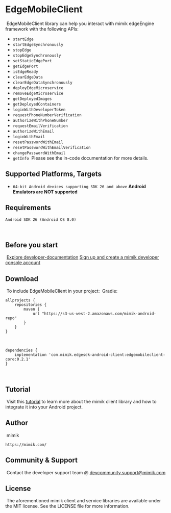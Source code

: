 

# EdgeMobileClient
​
EdgeMobileClient library can help you interact with mimik edgeEngine framework with the following APIs:
​
 * `startEdge`
 * `startEdgeSynchronously`
 * `stopEdge`
 * `stopEdgeSynchronously`
 * `setStaticEdgePort`
 * `getEdgePort`
 * `isEdgeReady`
 * `clearEdgeData`
 * `clearEdgeDataSynchronously`
 * `deployEdgeMicroservice`
 * `removeEdgeMicroservice`
 * `getDeployedImages`
 * `getDeployedContainers`
 * `loginWithDeveloperToken`
 * `requestPhoneNumberVerification`
 * `authorizeWithPhoneNumber`
 * `requestEmailVerification`
 * `authorizeWithEmail`
 * `loginWithEmail`
 * `resetPasswordWithEmail`
 * `resetPasswordWithEmailVerification`
 * `changePasswordWithEmail`
 * `getInfo`
​
 Please see the in-code documentation for more details.
​
## Supported Platforms, Targets
* `64-bit Android devices supporting SDK 26 and above`
​
**Android Emulators are NOT supported**
​
## Requirements
```
Android SDK 26 (Android OS 8.0)
```
​
## Before you start
​
[Explore developer-documentation](developer.mimik.com)
​
[Sign up and create a mimik developer console account](https://developer.mimik.com/console/create_account)
​
## Download 
​
To include EdgeMobileClient in your project:
​
Gradle:
​
```
allprojects {
    repositories {
        maven {
            url "https://s3-us-west-2.amazonaws.com/mimik-android-repo"
        }
    }
}
```
​
```
dependencies {
    implementation 'com.mimik.edgesdk-android-client:edgemobileclient-core:0.2.1'
}
```
​
## Tutorial
​
Visit this [tutorial](https://devdocs.mimik.com/tutorials/04-index) to learn more about the mimik client library and how to integrate it into your Android project.
​
## Author
​
mimik
```
https://mimik.com/
```
 
## Community & Support  
​
Contact the developer support team @ devcommunity.support@mimik.com
​
## License
​
The aforementioned mimik client and service libraries are available under the MIT license. See the LICENSE file for more information.
